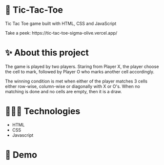 <h1>🔢 Tic-Tac-Toe</h1>
<p>Tic Tac Toe game built with HTML, CSS and JavaScript</p>
<p>Take a peek: https://tic-tac-toe-sigma-olive.vercel.app/</p>

<h1>✨ About this project</h1>
<p>The game is played by two players. Staring from Player X, the player choose the cell to mark, followed by Player O who marks another cell accordingly.</p>
<p>The winning condition is met when either of the player matches 3 cells either row-wise, column-wise or diagonally with X or O's. When no matching is done and no cells are empty, then it is a draw.</p>

<h1>🧑🏻‍💻 Technologies</h1>
<ul>
  <li>HTML</li>
  <li>CSS</li>
  <li>Javascript</li>
</ul>

<h1>🎥 Demo</h1>
